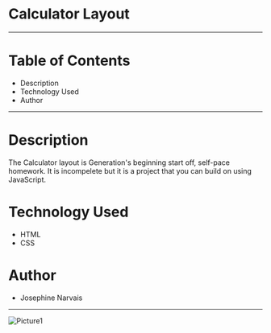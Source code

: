 # Calculator Layout
------------------------------------------------------------------------------------------------------------------------------------------------------------------------

# Table of Contents
* Description
* Technology Used
* Author
-------------------------------------------------------------------------------------------------------------------------------------------------------------------------
# Description
The Calculator layout is Generation's beginning start off, self-pace homework. It is incompelete but it is a project that you can build on using JavaScript.

# Technology Used
* HTML 
* CSS

# Author
* Josephine Narvais

-------------------------------------------------------------------------------------------------------------------------------------------------------------------------

![Picture1](https://user-images.githubusercontent.com/111025323/206320548-35020dfb-1b69-4d0e-847c-10b47e1a1cad.png)
